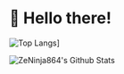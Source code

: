 # 👋 Hello there!

![Top Langs](https://github-readme-stats.vercel.app/api/top-langs/?username=zeninja864&layout=compact&theme=tokyonight)]

![ZeNinja864's Github Stats](https://github-readme-stats.vercel.app/api?username=zeninja864&show_icons=true&theme=tokyonight)
<!--
**ZeNinja864/ZeNinja864** is a ✨ _special_ ✨ repository because its `README.md` (this file) appears on your GitHub profile.

Here are some ideas to get you started:

- 🔭 I’m currently working on ...
- 🌱 I’m currently learning ...
- 👯 I’m looking to collaborate on ...
- 🤔 I’m looking for help with ...
- 💬 Ask me about ...
- 📫 How to reach me: ...
- 😄 Pronouns: ...
- ⚡ Fun fact: ...
-->
